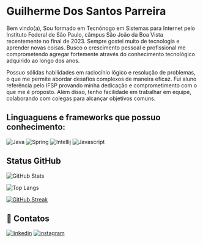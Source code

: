 # Guilherme Dos Santos Parreira

Bem vindo(a), Sou formado em Tecnónogo em Sistemas para Internet pelo Instituto Federal de São Paulo, câmpus São João da Boa Vista  recentemente no final de 2023. Sempre gostei muito de tecnologia e aprender novas coisas. Busco o crescimento pessoal e profissional me comprometendo agregar fortemente através do conhecimento tecnológico adquirido ao longo dos anos.

Possuo sólidas habilidades em raciocínio lógico e resolução de problemas, o que me permite abordar desafios complexos de maneira  eficaz. Fui aluno referência pelo IFSP provando minha dedicação e comprometimento com o que me é proposto. Além disso, tenho facilidade em trabalhar em equipe, colaborando com colegas para alcançar objetivos comuns.

## Linguaguens e frameworks que possuo conhecimento:

![Java](https://img.shields.io/badge/Java-000?style=for-the-badge&logo=openjdk)
![Spring](https://img.shields.io/badge/Spring-000?style=for-the-badge&logo=spring)
![Intellij](https://img.shields.io/badge/Intellij-000?style=for-the-badge&logo=intellij-idea&logoColor=823085)
![Javascript](https://img.shields.io/badge/javascript-%23323330.svg?style=for-the-badge&logo=javascript&logoColor=%23F7DF1E)

## Status GitHub

![GitHub Stats](https://github-readme-stats.vercel.app/api?username=Gui-Parreira&theme=transparent&bg_color=000&border_color=30A3DC&show_icons=true&icon_color=30A3DC&title_color=E94D5F&text_color=FFF)

![Top Langs](https://github-readme-stats-git-masterrstaa-rickstaa.vercel.app/api/top-langs/?username=Gui-Parreira&layout=compact&bg_color=000&border_color=30A3DC&title_color=E94D5F&text_color=FFF)

[![GitHub Streak](https://streak-stats.demolab.com/?user=Gui-Parreira&theme=bear&background=000&border=30A3DC&dates=FFF)](https://git.io/streak-stats)


## 🔗 Contatos

[![linkedin](https://img.shields.io/badge/linkedin-0A66C2?style=for-the-badge&logo=linkedin&logoColor=white)](https://www.linkedin.com/in/gui-parreira-dev/)
[![instagram](https://img.shields.io/badge/instagram-1DA1F2?style=for-the-badge&logo=instagram&logoColor=white)](https://www.instagram.com/gui.parreira)